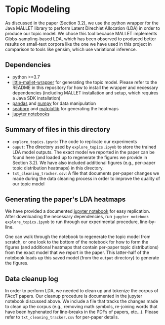 # Topic Modeling 

As discussed in the paper (Section 3.2), we use the python wrapper for the Java MALLET library to perform Latent Direchlet Allocation (LDA) in order to produce our topic model. We chose this tool because MALLET implements Gibbs-sampling-based LDA, which has been observed to produced better results on small-text corpora like the one we have used in this project in comparison to tools like gensim, which use variational inference.

## Dependencies
- python >=3.7
- [little-mallet-wrapper](https://github.com/maria-antoniak/little-mallet-wrapper) for generating the topic model. Please refer to the README in this repository for how to install the wrapper and necessary dependencies (including MALLET installation and setup, which requires a Java SDK installation)
- [pandas](https://pandas.pydata.org/) and [numpy](https://numpy.org/) for data manipulation
- [seaborn](https://seaborn.pydata.org/) and [matplotlib](https://matplotlib.org/) for generating the heatmaps
- [jupyter notebooks](https://jupyter.org/)

## Summary of files in this directory
- ``explore_topics.ipynb``: The code to replicate our experiments
- ``ouput``: The directory used by ``explore_topics.ipynb`` to store the trained LDA model outputs. The exact model we reported in the paper can be found here (and loaded up to regenerate the figures we provide in Section 3.2). We have also included additional figures (e.g., per-paper topic distribution heatmaps) in this directory.
- ``txt_cleaning_tracker.csv``: A file that documents per-paper changes we made during the data cleaning process in order to improve the quality of our topic model

## Generating the paper's LDA heatmaps
We have provided a documented [jupyter notebook](https://jupyter.org/) for easy replication.  After downloading the necessary dependencies, run ``jupyter notebook explore_topics.ipynb`` to run through our experimental procedure, line-by-line. 

One can walk through the notebook to regenerate the topic model from scratch, or one look to the bottom of the notebook for how to form the figures (and additional heatmaps that contain per-paper topic distributions) from the exact model that we report in the paper. This latter-half of the notebook loads up this saved model (from the ``output`` directory) to generate the figures.

## Data cleanup log
In order to perform LDA, we needed to clean up and tokenize the corpus of FAccT papers. Our cleanup procedure is documented in the jupyter notebook discussed above. We include a file that tracks the changes made to clean up the corpus (e.g., removing math symbols, re-joining words that have been hyphenated for line-breaks in the PDFs of papers, etc...). Please refer to ``txt_cleaning_tracker.csv`` for per-paper details.


